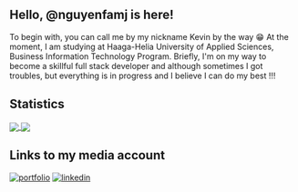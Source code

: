 
## Hello, @nguyenfamj is here!
To begin with, you can call me by my nickname Kevin by the way 😁 At the moment, I am studying at Haaga-Helia University of Applied Sciences, Business Information Technology Program. Briefly, I'm on my way to become a skillful full stack developer and although sometimes I got troubles, but everything is in progress and I believe I can do my best !!!

## Statistics

<a href="https://github.com/nguyenfamj?tab=repositories">
  <img align="center" src="https://github-readme-stats.vercel.app/api?username=nguyenfamj&hide=contribs&show_icons=true&theme=aura_dark&include_all_commits=true&custom_title=My Github Stats" />
</a>
<a href="https://github.com/nguyenfamj?tab=repositories">
  <img align="center" src="https://github-readme-stats.vercel.app/api/top-langs/?username=nguyenfamj&layout=compact&hide=php&langs_count=8&theme=aura_dark" />
</a>

## Links to my media account
[![portfolio](https://img.shields.io/badge/my_portfolio-000?style=for-the-badge&logo=ko-fi&logoColor=white)](https://github.com/nguyenfamj)
[![linkedin](https://img.shields.io/badge/linkedin-0A66C2?style=for-the-badge&logo=linkedin&logoColor=white)](https://www.linkedin.com/in/phkhnguyen/)


